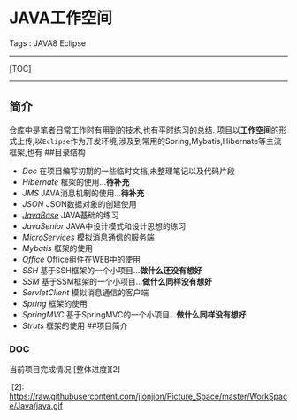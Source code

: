 # JAVA工作空间

Tags : JAVA8 Eclipse

---

[TOC]

---

## 简介
仓库中是笔者日常工作时有用到的技术,也有平时练习的总结.
项目以**工作空间**的形式上传,以`Eclipse`作为开发环境,涉及到常用的Spring,Mybatis,Hibernate等主流框架,也有
##目录结构
* *Doc*  在项目编写初期的一些临时文档,未整理笔记以及代码片段
* *Hibernate* 框架的使用...**待补充**
* *JMS*   JAVA消息机制的使用...**待补充** 
* *JSON*  JSON数据对象的创建使用
* *[JavaBase][1]*  JAVA基础的练习
* *JavaSenior*    JAVA中设计模式和设计思想的练习
* *MicroServices* 模拟消息通信的服务端
* *Mybatis*   框架的使用
* *Office*    Office组件在WEB中的使用
* *SSH*   基于SSH框架的一个小项目...**做什么还没有想好**
* *SSM*   基于SSM框架的一个小项目...**做什么同样没有想好**
* *ServletClient* 模拟消息通信的客户端
* *Spring* 框架的使用
* *SpringMVC* 基于SpringMVC的一个小项目...**做什么同样没有想好**
* *Struts* 框架的使用
##项目简介
### DOC
当前项目完成情况
[整体进度][2]


  [1]: https://github.com/jionjion/JAVA_WorkSpace/tree/master/JavaBase
  [2]: https://raw.githubusercontent.com/jionjion/Picture_Space/master/WorkSpace/Java/java.gif
